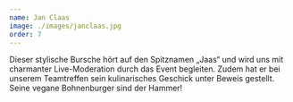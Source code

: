 ```yaml
---
name: Jan Claas
image: ./images/janclaas.jpg
order: 7
---
```


Dieser stylische Bursche hört auf den Spitznamen „Jaas“ und wird uns mit charmanter Live-Moderation durch das Event begleiten. Zudem hat er bei unserem Teamtreffen sein kulinarisches Geschick unter Beweis gestellt. Seine vegane Bohnenburger sind der Hammer!
